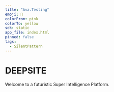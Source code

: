 ```yaml
---
title: "Ava.Testing"
emoji: 🚀
colorFrom: pink
colorTo: yellow
sdk: static
app_file: index.html
pinned: false
tags:
  - SilentPattern
---
```


# DEEPSITE

Welcome to a futuristic Super Intelligence Platform.
